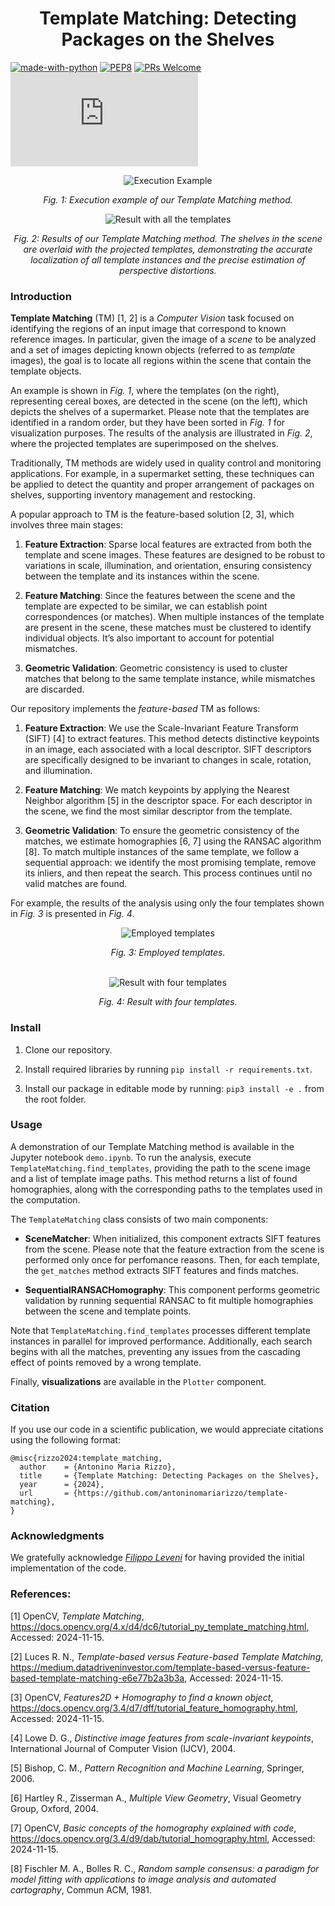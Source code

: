 <p align="center">
  <h1 align="center">Template Matching: Detecting Packages on the Shelves</h1>
</p>

[![made-with-python](https://img.shields.io/badge/Made%20with-Python-1f425f.svg)](https://www.python.org/)
[![PEP8](https://img.shields.io/badge/code%20style-pep8-orange.svg)](https://www.python.org/dev/peps/pep-0008/)
[![PRs Welcome](https://img.shields.io/badge/PRs-welcome-brightgreen.svg?style=flat-square)](http://makeapullrequest.com)
[![GitHub license](https://badgen.net/github/license/Naereen/Strapdown.js)](https://github.com/antoninomariarizzo/template-matching/blob/main/LICENSE)


<div style="text-align: center;">
    <img src="resources/examples/execution.gif" alt="Execution Example">
    <p><em>Fig. 1: Execution example of our Template Matching method.</em></p>
</div>

<div style="text-align: center;">
    <img src="resources/examples/result_all.gif" alt="Result with all the templates">
    <p><em>Fig. 2: Results of our Template Matching method. The shelves in the scene are overlaid with the projected templates, demonstrating the accurate localization of all template instances and the precise estimation of perspective distortions.</em></p>
</div>


### Introduction
**Template Matching** (TM) [1, 2] is a _Computer Vision_ task focused on identifying the regions of an input image that correspond to known reference images. 
In particular, given the image of a _scene_ to be analyzed and a set of images depicting known objects (referred to as _template_ images), the goal is to locate all regions within the scene that contain the template objects.

An example is shown in _Fig. 1_, where the templates (on the right), representing cereal boxes, are detected in the scene (on the left), which depicts the shelves of a supermarket. Please note that the templates are identified in a random order, but they have been sorted in _Fig. 1_ for visualization purposes.
The results of the analysis are illustrated in _Fig. 2_, where the projected templates are superimposed on the shelves.

Traditionally, TM methods are widely used in quality control and monitoring applications. 
For example, in a supermarket setting, these techniques can be applied to detect the quantity and proper arrangement of packages on shelves, supporting inventory management and restocking.

A popular approach to TM is the feature-based solution [2, 3], which involves three main stages:

1. **Feature Extraction**: Sparse local features are extracted from both the template and scene images. These features are designed to be robust to variations in scale, illumination, and orientation, ensuring consistency between the template and its instances within the scene.

2. **Feature Matching**: Since the features between the scene and the template are expected to be similar, we can establish point correspondences (or matches). When multiple instances of the template are present in the scene, these matches must be clustered to identify individual objects. It’s also important to account for potential mismatches.

3. **Geometric Validation**: Geometric consistency is used to cluster matches that belong to the same template instance, while mismatches are discarded.

Our repository implements the _feature-based_ TM as follows:

1. **Feature Extraction**: We use the Scale-Invariant Feature Transform (SIFT) [4] to extract features. This method detects distinctive keypoints in an image, each associated with a local descriptor. SIFT descriptors are specifically designed to be invariant to changes in scale, rotation, and illumination.

2. **Feature Matching**: We match keypoints by applying the Nearest Neighbor algorithm [5] in the descriptor space. For each descriptor in the scene, we find the most similar descriptor from the template.

3. **Geometric Validation**: To ensure the geometric consistency of the matches, we estimate homographies [6, 7] using the RANSAC algorithm [8]. To match multiple instances of the same template, we follow a sequential approach: we identify the most promising template, remove its inliers, and then repeat the search. This process continues until no valid matches are found.

For example, the results of the analysis using only the four templates shown in _Fig. 3_ is presented in _Fig. 4_. 

<div style="text-align: center;">
    <img src="resources/examples/templates4.png" alt="Employed templates">
    <p><em>Fig. 3: Employed templates.</em></p>
</div>

<br>

<div style="text-align: center;">
    <img src="resources/examples/result_4templates.gif" alt="Result with four templates">
    <p><em>Fig. 4: Result with four templates.</em></p>
</div>


### Install
1. Clone our repository.

2. Install required libraries by running `pip install -r requirements.txt`.

3. Install our package in editable mode by running:
`pip3 install -e .` from the root folder.


### Usage
A demonstration of our Template Matching method is available in the Jupyter notebook `demo.ipynb`. 
To run the analysis, execute `TemplateMatching.find_templates`, providing the path to the scene image and a list of template image paths. 
This method returns a list of found homographies, along with the corresponding paths to the templates used in the computation.

The `TemplateMatching` class consists of two main components:

- **SceneMatcher**: When initialized, this component extracts SIFT features from the scene. Please note that the feature extraction from the scene is performed only once for perfomance reasons. Then, for each template, the `get_matches` method extracts SIFT features and finds matches.

- **SequentialRANSACHomography**: This component performs geometric validation by running sequential RANSAC to fit multiple homographies between the scene and template points.

Note that `TemplateMatching.find_templates` processes different template instances in parallel for improved performance. Additionally, each search begins with all the matches, preventing any issues from the cascading effect of points removed by a wrong template.

Finally, **visualizations** are available in the `Plotter` component.


### Citation

If you use our code in a scientific publication, we would appreciate citations using the following format:
```cit
@misc{rizzo2024:template_matching,
  author    = {Antonino Maria Rizzo},
  title     = {Template Matching: Detecting Packages on the Shelves},
  year      = {2024},
  url       = {https://github.com/antoninomariarizzo/template-matching},
}
```


### Acknowledgments
We gratefully acknowledge [_Filippo Leveni_](https://github.com/ineveLoppiliF) for having provided the initial implementation of the code.


### References:

[1] OpenCV, _Template Matching_, https://docs.opencv.org/4.x/d4/dc6/tutorial_py_template_matching.html, Accessed: 2024-11-15.

[2] Luces R. N., _Template-based versus Feature-based Template Matching_, https://medium.datadriveninvestor.com/template-based-versus-feature-based-template-matching-e6e77b2a3b3a, Accessed: 2024-11-15.

[3] OpenCV, _Features2D + Homography to find a known object_, https://docs.opencv.org/3.4/d7/dff/tutorial_feature_homography.html, Accessed: 2024-11-15.

[4] Lowe D. G., _Distinctive image features from scale-invariant keypoints_, International Journal of Computer Vision (IJCV), 2004.

[5] Bishop, C. M., _Pattern Recognition and Machine Learning_, Springer, 2006.

[6] Hartley R., Zisserman A., _Multiple View Geometry_, Visual Geometry Group, Oxford, 2004.

[7] OpenCV, _Basic concepts of the homography explained with code_, https://docs.opencv.org/3.4/d9/dab/tutorial_homography.html, Accessed: 2024-11-15.

[8] Fischler M. A., Bolles R. C., _Random sample consensus: a paradigm for model fitting with applications to image analysis and automated cartography_, Commun ACM, 1981.




